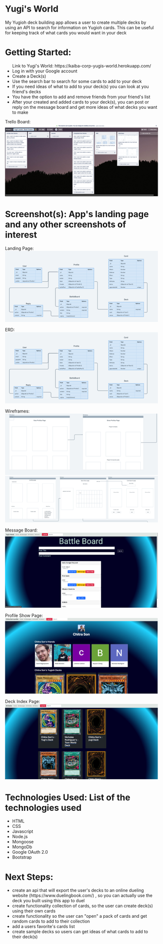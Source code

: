 
<h1>Yugi's World </h1>

My Yugioh deck building app allows a user to create multiple decks by using an API to search for information on Yugioh cards. This can be useful for keeping track of what cards you would want in your deck

<h1>Getting Started: </h1>

<ul>
Link to Yugi's World: <a>https://kaiba-corp-yugis-world.herokuapp.com/</a>
<li> Log in with your Google account </li>
<li> Create a Deck(s) </li>
<li> Use the search bar to search for some cards to add to your deck </li>
<li> If you need ideas of what to add to your deck(s) you can look at you friend's decks </li>
<li> You have the option to add and remove friends from your friend's list</li>
<li> After your created and added cards to your deck(s), you can post or reply on the message board and get more ideas of what decks you want to make</li>
</ul>

Trello Board:
<img src='./public/images/trello.png'>


<h1> Screenshot(s): App's landing page and any other screenshots of interest</h1>
Landing Page:
<img src='./public/images/erd.png'>

ERD:
<img src='./public/images/erd.png'>

Wireframes:
<img src='./public/images/wireframe1.png'>
<img src='./public/images/wireframe2.png'>

Message Board:
<img src='./public/images/messageIndex.png'>

Profile Show Page:
<img src='./public/images/profileShow.png'>

Deck Index Page:
<img src='./public/images/deckIndex.png'>

<h1> Technologies Used: List of the technologies used</h1>
<ul>
<li>HTML</li>
<li>CSS</li>
<li>Javascript</li>
<li>Node.js</li>
<li>Mongoose</li>
<li>MongoDb</li>
<li>Google OAuth 2.0</li>
<li>Bootstrap </li>
</ul>

<h1> Next Steps:</h1>
<ul>
<li>create an api that will export the user's decks to an online dueling website (<a>https://www.duelingbook.com/</a>) , so you can actually use the deck you built using this app to duel</li>
<li>create functionality collection of cards, so the user can create deck(s) using their own cards</li>
<li>create functionality so the user can "open" a pack of cards and get random cards to add to their collection</li>
<li>add a users favorite's cards list</li>
<li>create sample decks so users can get ideas of what cards to add to their deck(s)</li>
</ul>